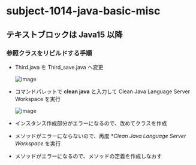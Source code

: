 # subject-1014-java-basic-misc

## テキストブロックは Java15 以降

### 参照クラスをリビルドする手順

  - Third.java を Third_save.java へ変更
    
    ![image](https://github.com/winofsql/java-basic-misc/assets/1501327/876a359f-f331-4f47-805e-3173e78f7716)

  - コマンドパレットで **clean java** と入力して Clean Java Language Server Workspace を実行

    ![image](https://github.com/winofsql/java-basic-misc/assets/1501327/804eb252-9ee1-4247-87e0-c7d118dcea7f)

  - インスタンス作成部分がエラーになるので、改めてクラスを作成
  - メソッドがエラーにならないので、再度 **Clean Java Language Server Workspace* を実行
  - メソッドがエラーになるので、メソッドの定義を作成しなおす
